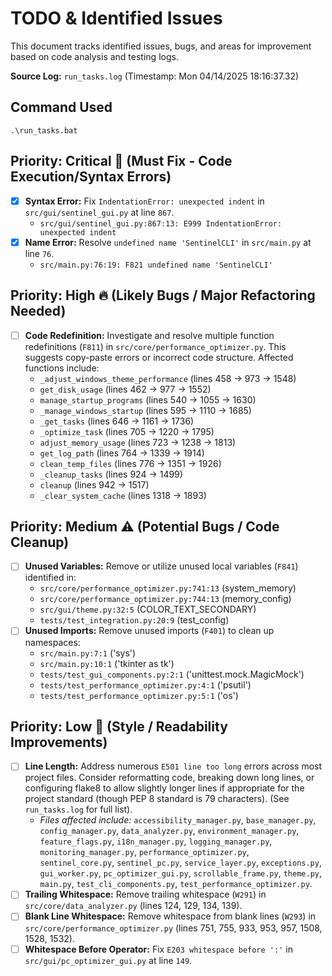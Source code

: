 # TODO & Identified Issues

This document tracks identified issues, bugs, and areas for improvement based on code analysis and testing logs.

**Source Log:** `run_tasks.log` (Timestamp: Mon 04/14/2025 18:16:37.32)

## Command Used

`.\run_tasks.bat`

## Priority: Critical 🚨 (Must Fix - Code Execution/Syntax Errors)

-   [x] **Syntax Error:** Fix `IndentationError: unexpected indent` in `src/gui/sentinel_gui.py` at line `867`.
    -   `src/gui/sentinel_gui.py:867:13: E999 IndentationError: unexpected indent`
-   [x] **Name Error:** Resolve `undefined name 'SentinelCLI'` in `src/main.py` at line `76`.
    -   `src/main.py:76:19: F821 undefined name 'SentinelCLI'`

## Priority: High 🔥 (Likely Bugs / Major Refactoring Needed)

-   [ ] **Code Redefinition:** Investigate and resolve multiple function redefinitions (`F811`) in `src/core/performance_optimizer.py`. This suggests copy-paste errors or incorrect code structure. Affected functions include:
    -   `_adjust_windows_theme_performance` (lines 458 -> 973 -> 1548)
    -   `get_disk_usage` (lines 462 -> 977 -> 1552)
    -   `manage_startup_programs` (lines 540 -> 1055 -> 1630)
    -   `_manage_windows_startup` (lines 595 -> 1110 -> 1685)
    -   `_get_tasks` (lines 646 -> 1161 -> 1736)
    -   `_optimize_task` (lines 705 -> 1220 -> 1795)
    -   `adjust_memory_usage` (lines 723 -> 1238 -> 1813)
    -   `get_log_path` (lines 764 -> 1339 -> 1914)
    -   `clean_temp_files` (lines 776 -> 1351 -> 1926)
    -   `_cleanup_tasks` (lines 924 -> 1499)
    -   `cleanup` (lines 942 -> 1517)
    -   `_clear_system_cache` (lines 1318 -> 1893)

## Priority: Medium ⚠️ (Potential Bugs / Code Cleanup)

-   [ ] **Unused Variables:** Remove or utilize unused local variables (`F841`) identified in:
    -   `src/core/performance_optimizer.py:741:13` (system_memory)
    -   `src/core/performance_optimizer.py:744:13` (memory_config)
    -   `src/gui/theme.py:32:5` (COLOR_TEXT_SECONDARY)
    -   `tests/test_integration.py:20:9` (test_config)
-   [ ] **Unused Imports:** Remove unused imports (`F401`) to clean up namespaces:
    -   `src/main.py:7:1` ('sys')
    -   `src/main.py:10:1` ('tkinter as tk')
    -   `tests/test_gui_components.py:2:1` ('unittest.mock.MagicMock')
    -   `tests/test_performance_optimizer.py:4:1` ('psutil')
    -   `tests/test_performance_optimizer.py:5:1` ('os')

## Priority: Low 🧹 (Style / Readability Improvements)

-   [ ] **Line Length:** Address numerous `E501 line too long` errors across most project files. Consider reformatting code, breaking down long lines, or configuring flake8 to allow slightly longer lines if appropriate for the project standard (though PEP 8 standard is 79 characters). (See `run_tasks.log` for full list).
    -   *Files affected include:* `accessibility_manager.py`, `base_manager.py`, `config_manager.py`, `data_analyzer.py`, `environment_manager.py`, `feature_flags.py`, `i18n_manager.py`, `logging_manager.py`, `monitoring_manager.py`, `performance_optimizer.py`, `sentinel_core.py`, `sentinel_pc.py`, `service_layer.py`, `exceptions.py`, `gui_worker.py`, `pc_optimizer_gui.py`, `scrollable_frame.py`, `theme.py`, `main.py`, `test_cli_components.py`, `test_performance_optimizer.py`.
-   [ ] **Trailing Whitespace:** Remove trailing whitespace (`W291`) in `src/core/data_analyzer.py` (lines 124, 129, 134, 139).
-   [ ] **Blank Line Whitespace:** Remove whitespace from blank lines (`W293`) in `src/core/performance_optimizer.py` (lines 751, 755, 933, 953, 957, 1508, 1528, 1532).
-   [ ] **Whitespace Before Operator:** Fix `E203 whitespace before ':'` in `src/gui/pc_optimizer_gui.py` at line `149`.
